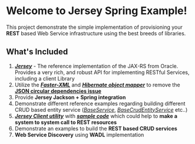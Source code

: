 Welcome to Jersey Spring Example!
===================

This project demonstrate the simple implementation of provisioning your **REST** based Web Service infrastructure using the best breeds of libraries.

What's Included
-------------

 1. ***[Jersey](https://jersey.java.net/)*** - The reference implementation of the JAX-RS from Oracle.
    Provides a very rich, and robust API for implementing RESTful
    Services, including a client Library
 2. Utilize the [***Faster-XML***](http://wiki.fasterxml.com/JacksonHome) and [***Hibernate object mapper***](https://github.com/FasterXML/jackson-datatype-hibernate) to remove the  **[JSON circular dependencies issue](https://github.com/niravrshah/JerseySpringExample/blob/master/src/main/java/com/shah/java/reference/service/ws/client/ReferenceEntityServiceClient.java)**
 3. Provide **Jersey Jackson + Spring integration**
 4. Demonstrate different reference examples regarding building different CRUD based entity service (*[BaseService](https://github.com/niravrshah/JerseySpringExample/blob/master/src/main/java/com/shah/java/service/ws/BaseService.java)*, *[BaseCrudEntityService](https://github.com/niravrshah/JerseySpringExample/blob/master/src/main/java/com/shah/java/service/ws/entity/BaseCrudEntityService.java)* etc..)
 5. **[*Jersey Client utility*](https://github.com/niravrshah/JerseySpringExample/blob/master/src/main/java/com/shah/java/util/JerseyUtil.java)** with [***sample code***](https://github.com/niravrshah/JerseySpringExample/blob/master/src/main/java/com/shah/java/reference/service/ws/client/ReferenceEntityServiceClient.java) which could help to **make a system to system call to REST resources**
 6. Demonstrate an examples to build the **REST based CRUD services**
 7. **Web Service Discovery** using **WADL** implementation
